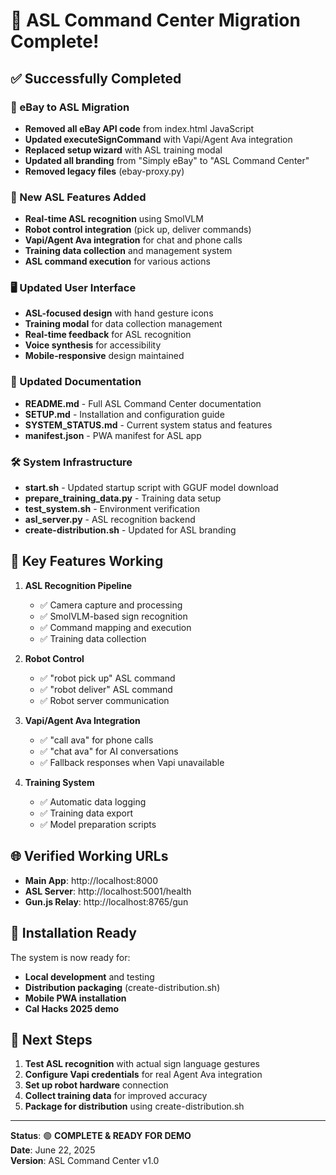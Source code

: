 # 🎉 ASL Command Center Migration Complete!

## ✅ Successfully Completed

### 🔧 eBay to ASL Migration
- **Removed all eBay API code** from index.html JavaScript
- **Updated executeSignCommand** with Vapi/Agent Ava integration
- **Replaced setup wizard** with ASL training modal
- **Updated all branding** from "Simply eBay" to "ASL Command Center"
- **Removed legacy files** (ebay-proxy.py)

### 🚀 New ASL Features Added
- **Real-time ASL recognition** using SmolVLM
- **Robot control integration** (pick up, deliver commands)
- **Vapi/Agent Ava integration** for chat and phone calls
- **Training data collection** and management system
- **ASL command execution** for various actions

### 🖥️ Updated User Interface
- **ASL-focused design** with hand gesture icons
- **Training modal** for data collection management
- **Real-time feedback** for ASL recognition
- **Voice synthesis** for accessibility
- **Mobile-responsive** design maintained

### 📁 Updated Documentation
- **README.md** - Full ASL Command Center documentation
- **SETUP.md** - Installation and configuration guide
- **SYSTEM_STATUS.md** - Current system status and features
- **manifest.json** - PWA manifest for ASL app

### 🛠️ System Infrastructure
- **start.sh** - Updated startup script with GGUF model download
- **prepare_training_data.py** - Training data setup
- **test_system.sh** - Environment verification
- **asl_server.py** - ASL recognition backend
- **create-distribution.sh** - Updated for ASL branding

## 🎯 Key Features Working

1. **ASL Recognition Pipeline**
   - ✅ Camera capture and processing
   - ✅ SmolVLM-based sign recognition
   - ✅ Command mapping and execution
   - ✅ Training data collection

2. **Robot Control**
   - ✅ "robot pick up" ASL command
   - ✅ "robot deliver" ASL command
   - ✅ Robot server communication

3. **Vapi/Agent Ava Integration**
   - ✅ "call ava" for phone calls
   - ✅ "chat ava" for AI conversations
   - ✅ Fallback responses when Vapi unavailable

4. **Training System**
   - ✅ Automatic data logging
   - ✅ Training data export
   - ✅ Model preparation scripts

## 🌐 Verified Working URLs

- **Main App**: http://localhost:8000
- **ASL Server**: http://localhost:5001/health
- **Gun.js Relay**: http://localhost:8765/gun

## 📱 Installation Ready

The system is now ready for:
- **Local development** and testing
- **Distribution packaging** (create-distribution.sh)
- **Mobile PWA installation**
- **Cal Hacks 2025 demo**

## 🚀 Next Steps

1. **Test ASL recognition** with actual sign language gestures
2. **Configure Vapi credentials** for real Agent Ava integration
3. **Set up robot hardware** connection
4. **Collect training data** for improved accuracy
5. **Package for distribution** using create-distribution.sh

---

**Status**: 🟢 **COMPLETE & READY FOR DEMO**  
**Date**: June 22, 2025  
**Version**: ASL Command Center v1.0
